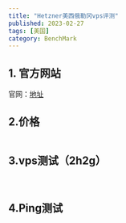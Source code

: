 ```yaml
---
title: "Hetzner美西俄勒冈vps评测"
published: 2023-02-27
tags: [美国]
category: BenchMark
---
```


## 1\. 官方网站

官网：[地址](https://www.aliyun.com/product/swas?spm=5176.19720258.J_3207526240.34.206376f4pSGfBE)

## 2.价格

<picture>
    <source srcset="https://s3.catcat.blog/images/2023/02/image-103.avif" type="image/avif">
    <source srcset="https://s3.catcat.blog/images/2023/02/image-103.webp" type="image/webp">
    <img src="https://s3.catcat.blog/images/2023/02/image-103.jpg" alt="" loading="lazy">
</picture>

## 3.vps测试（2h2g）

<picture>
    <source srcset="https://s3.catcat.blog/images/2023/02/image-108.avif" type="image/avif">
    <source srcset="https://s3.catcat.blog/images/2023/02/image-108.webp" type="image/webp">
    <img src="https://s3.catcat.blog/images/2023/02/image-108.jpg" alt="" loading="lazy">
</picture>

<picture>
    <source srcset="https://s3.catcat.blog/images/2023/02/image-109.avif" type="image/avif">
    <source srcset="https://s3.catcat.blog/images/2023/02/image-109.webp" type="image/webp">
    <img src="https://s3.catcat.blog/images/2023/02/image-109.jpg" alt="" loading="lazy">
</picture>

## 4.Ping测试

<picture>
    <source srcset="https://s3.catcat.blog/images/2023/02/image-110.avif" type="image/avif">
    <source srcset="https://s3.catcat.blog/images/2023/02/image-110.webp" type="image/webp">
    <img src="https://s3.catcat.blog/images/2023/02/image-110.jpg" alt="" loading="lazy">
</picture>
